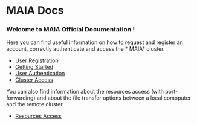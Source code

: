 # MAIA Docs

### Welcome to MAIA Official Documentation !

Here you can find useful information on how to request and register an account, correctly authenticate and access the *
MAIA* cluster.

- [User Registration](registration.md)
- [Getting Started](setup.md)
- [User Authentication](authentication.md)
- [Cluster Access](access.md)

You can also find information about the resources access (with port-forwarding) and about the file transfer options
between a local comoputer and the remote cluster.

- [Resources Access](pod_access.md)
